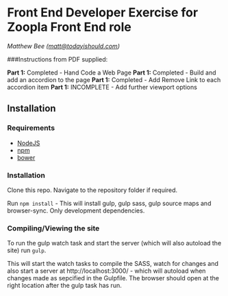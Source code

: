 # Front End Developer Exercise for Zoopla Front End role

*Matthew Bee (matt@todayishould.com)*

###Instructions from PDF supplied:

**Part 1:** Completed - Hand Code a Web Page
**Part 1:** Completed - Build and add an accordion to the page
**Part 1:** Completed - Add Remove Link to each accordion item
**Part 1:** INCOMPLETE - Add further viewport options

## Installation

### Requirements
* [NodeJS](https://nodejs.org/en/)
* [npm](https://www.npmjs.com/)
* [bower](https://bower.io/)

### Installation

Clone this repo.  Navigate to the repository folder if required.

Run ```npm install``` - This will install gulp, gulp sass, gulp source maps and browser-sync. Only development dependencies.

### Compiling/Viewing the site

To run the gulp watch task and start the server (which will also autoload the site) run ```gulp```.

This will start the watch tasks to compile the SASS, watch for changes and also start a server at http://localhost:3000/ - which will autoload when changes made as sepcified in the Gulpfile. The browser should open at the right location after the gulp task has run.
